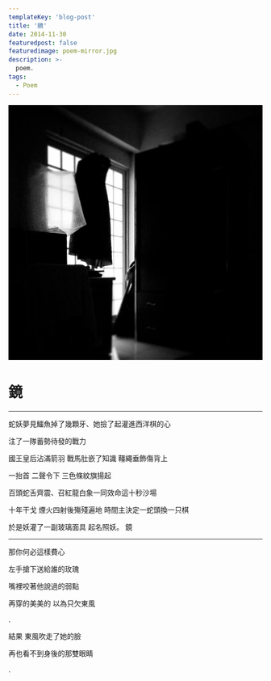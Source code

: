 ```yaml
---
templateKey: 'blog-post'
title: '鏡'
date: 2014-11-30
featuredpost: false
featuredimage: poem-mirror.jpg
description: >-
  poem.
tags:
  - Poem
---
```

![mirror](poem-mirror.jpg)


# 鏡
  
___
  
蛇妖夢見鱷魚掉了幾顆牙、她撿了起灌進西洋棋的心

注了一隊蓄勢待發的戰力

國王皇后沾滿箭羽 戰馬肚嵌了知識 韁繩垂飾傷背上

一抬首 二聲令下 三色條紋旗揚起

百頭蛇舌齊震、召紅龍白象一同效命這十秒沙場

十年干戈 煙火四射後殤殘遍地 時間主決定一蛇頭換一只棋

於是妖灌了一副玻璃面具 起名照妖。 鏡

-------

那你何必這樣費心

左手搶下送給誰的玫瑰  

嘴裡咬著他說過的弱點  

再穿的美美的 以為只欠東風  

.  

結果 東風吹走了她的臉  

再也看不到身後的那雙眼睛  

.
